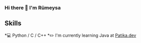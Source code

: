 ### Hi there 👋 I'm Rümeysa
## Skills
*💻 Python / C / C++ 
*✏️ I'm currently learning Java at [Patika.dev](https://www.patika.dev/tr)

<!--
**Rmy-dh/Rmy-dh** is a ✨ _special_ ✨ repository because its `README.md` (this file) appears on your GitHub profile.

Here are some ideas to get you started:

- 🔭 I’m currently working on ...
- 🌱 I’m currently learning ...
- 👯 I’m looking to collaborate on ...
- 🤔 I’m looking for help with ...
- 💬 Ask me about ...
- 📫 How to reach me: ...
- 😄 Pronouns: ...
- ⚡ Fun fact: ...
-->
